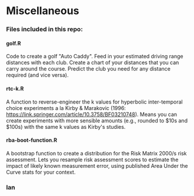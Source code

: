 # Miscellaneous

### Files included in this repo:

#### golf.R
Code to create a golf "Auto Caddy". Feed in your estimated driving range distances with each club. Create a chart of your distances that you can carry around the course. Predict the club you need for any distance required (and vice versa).

#### rtc-k.R
A function to reverse-engineer the k values for hyperbolic inter-temporal choice experiments a la Kirby & Marakovic (1996: https://link.springer.com/article/10.3758/BF03210748). Means you can create experiments with more sensible amounts (e.g., rounded to $10s and $100s) with the same k values as Kirby's studies.

#### rba-boot-function.R
A bootstrap function to create a distribution for the Risk Matrix 2000/s risk assessment. Lets you resample risk assessment scores to estimate the impact of likely known measurement error, using published Area Under the Curve stats for your context.

### Ian
